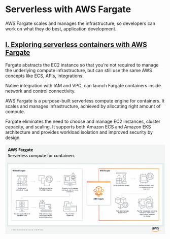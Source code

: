# Serverless with AWS Fargate

AWS Fargate scales and manages the infrastructure, so developers can work on what they do best, application development.

## <u>I. Exploring serverless containers with AWS Fargate</u>

Fargate abstracts the EC2 instance so that you’re not required to manage the underlying compute infrastructure, but can still use the same AWS concepts like ECS, APIs, integrations.

Native integration with IAM and VPC, can launch Fargate containers inside network and control connectivity.

AWS Fargate is a purpose-built serverless compute engine for containers. It scales and manages infrastructure, achieved by allocating right amount of compute.

Fargate eliminates the need to choose and manage EC2 instances, cluster capacity, and scaling. It supports both Amazon ECS and Amazon EKS architecture and provides workload isolation and improved security by design.

![image](images/aws-fargate.png)
